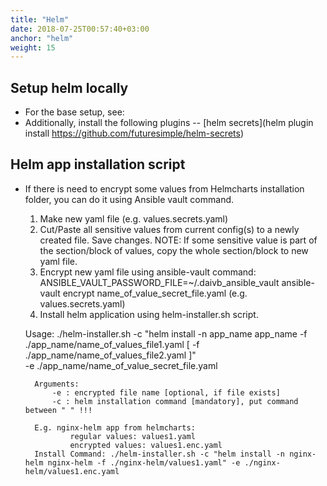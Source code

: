 ```yaml
---
title: "Helm"
date: 2018-07-25T00:57:40+03:00
anchor: "helm"
weight: 15
---
```

## Setup helm locally

- For the base setup, see:
- Additionally, install the following plugins
-- [helm secrets](helm plugin install https://github.com/futuresimple/helm-secrets)


## Helm app installation script

- If there is need to encrypt some values from Helmcharts installation folder, you can do it using Ansible vault command.
    1.  Make new yaml file (e.g. values.secrets.yaml)
    2.  Cut/Paste all sensitive values from current config(s) to a newly created file. Save changes. NOTE: If some sensitive value is part of the section/block of values, copy the whole section/block to new yaml file.
    3.  Encrypt new yaml file using ansible-vault command:
        ANSIBLE_VAULT_PASSWORD_FILE=~/.daivb_ansible_vault ansible-vault encrypt name_of_value_secret_file.yaml (e.g. values.secrets.yaml)
    4.  Install helm application using helm-installer.sh script.
        
    Usage:
        ./helm-installer.sh -c "helm install -n app_name app_name -f ./app_name/name_of_values_file1.yaml [ -f ./app_name/name_of_values_file2.yaml ]" \
        -e ./app_name/name_of_value_secret_file.yaml
        
        Arguments:
            -e : encrypted file name [optional, if file exists]
            -c : helm installation command [mandatory], put command between " " !!!

        E.g. nginx-helm app from helmcharts:
                regular values: values1.yaml
                encrypted values: values1.enc.yaml 
        Install Command: ./helm-installer.sh -c "helm install -n nginx-helm nginx-helm -f ./nginx-helm/values1.yaml" -e ./nginx-helm/values1.enc.yaml
